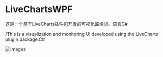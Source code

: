 # LiveChartsWPF
这是一个基于LiveCharts插件包开发的可视化监控UI。语言C#


/This is a visualization and monitoring UI developed using the LiveCharts plugin package.C#


![images]([https://github.com/junhaoceng/LiveChartsWPF/Image/1.png](https://github.com/junhaoceng/LiveChartsWPF/blob/main/Image/1.png))
